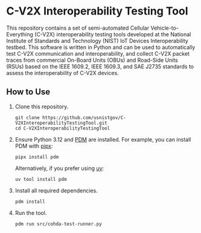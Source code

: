 # C-V2X Interoperability Testing Tool

This repository contains a set of semi-automated Cellular Vehicle-to-Everything (C-V2X) interoperability testing
tools developed at the National Institute of Standards and Technology (NIST) IoT Devices Interoperability testbed.
This software is written in Python and can be used to automatically test C-V2X communication and interoperability,
and collect C-V2X packet traces from commercial On-Board Units (OBUs) and Road-Side Units (RSUs) based on the IEEE
1609.2, IEEE 1609.3, and SAE J2735 standards to assess the interoperability of C-V2X devices.

## How to Use

1. Clone this repository.

    ```shell
    git clone https://github.com/usnistgov/C-V2XInteroperabilityTestingTool.git
    cd C-V2XInteroperabilityTestingTool
    ```

2. Ensure Python 3.12 and [PDM](https://pdm-project.org/) are installed.
   For example, you can install PDM with [pipx](https://pipx.pypa.io/):

    ```shell
    pipx install pdm
    ```

   Alternatively, if you prefer using [uv](https://docs.astral.sh/uv/):

    ```shell
    uv tool install pdm
    ```

3. Install all required dependencies.

    ```shell
    pdm install
    ```

4. Run the tool.

    ```shell
    pdm run src/cohda-test-runner.py
    ```
